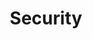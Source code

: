 ---
layout: layout.pug
navigationTitle: Security
title: Security
menuWeight: 1
model: /services/spark/data.yml
render: mustache
featureMaturity:
---